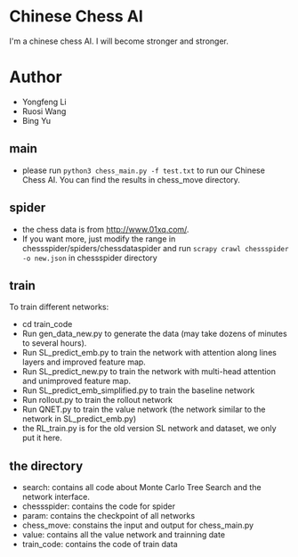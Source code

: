 
# Chinese Chess AI
I'm a chinese chess AI. I will become stronger and stronger.

# Author
 * Yongfeng Li
 * Ruosi Wang
 * Bing Yu

## main
- please run `python3 chess_main.py -f test.txt` to run our Chinese Chess AI. You can find the results in chess_move directory.

## spider
- the chess data is from http://www.01xq.com/. 
- If you want more, just modify the range in chessspider/spiders/chessdataspider and run `scrapy crawl chessspider -o new.json` in chessspider directory

## train
To train different networks:
- cd train_code
- Run gen_data_new.py to generate the data (may take dozens of minutes to several hours).
- Run SL_predict_emb.py to train the network with attention along lines layers and improved feature map.
- Run SL_predict_new.py to train the network with multi-head attention and unimproved feature map.
- Run SL_predict_emb_simplified.py to train the baseline network
- Run rollout.py to train the rollout network
- Run QNET.py to train the value network (the network similar to the network in SL_predict_emb.py)
- the RL_train.py is for the old version SL network and dataset, we only put it here.

## the directory
 * search: contains all code about Monte Carlo Tree Search and the network interface.
 * chessspider: contains the code for spider
 * param: contains the checkpoint of all networks  	
 * chess_move: constains the input and output for chess_main.py 
 * value: contains all the value network and trainning date
 * train_code: contains the code of train data 



